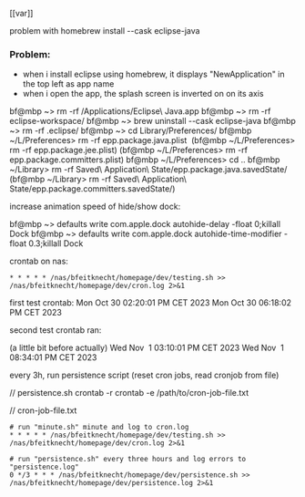 

[[var]]



problem with homebrew install --cask eclipse-java
### Problem:

- when i install eclipse using homebrew, it displays "NewApplication" in the top left as app name
- when i open the app, the splash screen is inverted on on its axis




bf@mbp ~> rm -rf /Applications/Eclipse\ Java.app
bf@mbp ~> rm -rf eclipse-workspace/
bf@mbp ~> brew uninstall --cask eclipse-java
bf@mbp ~> rm -rf .eclipse/
bf@mbp ~> cd Library/Preferences/
bf@mbp ~/L/Preferences> rm -rf epp.package.java.plist 
	(bf@mbp ~/L/Preferences> rm -rf epp.package.jee.plist)
	(bf@mbp ~/L/Preferences> rm -rf epp.package.committers.plist)
bf@mbp ~/L/Preferences> cd ..
bf@mbp ~/Library> rm -rf Saved\ Application\ State/epp.package.java.savedState/
	(bf@mbp ~/Library> rm -rf Saved\ Application\ State/epp.package.committers.savedState/)







increase animation speed of hide/show dock:

bf@mbp ~> defaults write com.apple.dock autohide-delay -float 0;killall Dock
bf@mbp ~> defaults write com.apple.dock autohide-time-modifier -float 0.3;killall Dock





crontab on nas:

```
* * * * * /nas/bfeitknecht/homepage/dev/testing.sh >> /nas/bfeitknecht/homepage/dev/cron.log 2>&1
```




first test crontab:
Mon Oct 30 02:20:01 PM CET 2023
Mon Oct 30 06:18:02 PM CET 2023

second test crontab ran:

(a little bit before actually)
Wed Nov  1 03:10:01 PM CET 2023
Wed Nov  1 08:34:01 PM CET 2023





every 3h, run persistence script (reset cron jobs, read cronjob from file)

// persistence.sh
crontab -r
crontab -e /path/to/cron-job-file.txt





// cron-job-file.txt
```
# run "minute.sh" minute and log to cron.log
* * * * * /nas/bfeitknecht/homepage/dev/testing.sh >> /nas/bfeitknecht/homepage/dev/cron.log 2>&1

# run "persistence.sh" every three hours and log errors to "persistence.log"
0 */3 * * * /nas/bfeitknecht/homepage/dev/persistence.sh >> /nas/bfeitknecht/homepage/dev/persistence.log 2>&1
```
